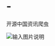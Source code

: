 # -
开源中国资讯爬虫

![输入图片说明](https://images.gitee.com/uploads/images/2019/0124/182436_4dd150b7_1289853.png "微信截图_20190124182240.png")
